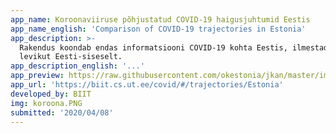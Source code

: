 ```yaml
---
app_name: Koroonaviiruse põhjustatud COVID-19 haigusjuhtumid Eestis
app_name_english: 'Comparison of COVID-19 trajectories in Estonia'
app_description: >-
  Rakendus koondab endas informatsiooni COVID-19 kohta Eestis, ilmestades
  levikut Eesti-siseselt.
app_description_english: '...'
app_preview: https://raw.githubusercontent.com/okestonia/jkan/master/img/koroona.PNG
app_url: 'https://biit.cs.ut.ee/covid/#/trajectories/Estonia'
developed_by: BIIT
img: koroona.PNG
submitted: '2020/04/08'
---
```

